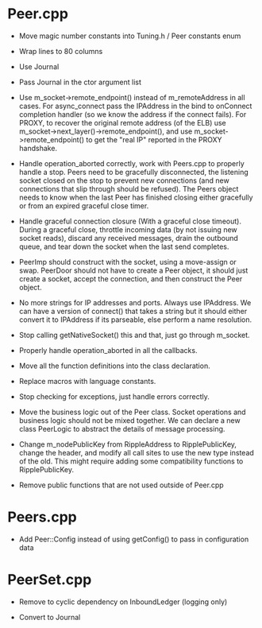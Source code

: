 # Peer.cpp

- Move magic number constants into Tuning.h / Peer constants enum 

- Wrap lines to 80 columns

- Use Journal

- Pass Journal in the ctor argument list

- Use m_socket->remote_endpoint() instead of m_remoteAddress in all cases.
  For async_connect pass the IPAddress in the bind to onConnect completion
  handler (so we know the address if the connect fails). For PROXY, to recover
  the original remote address (of the ELB) use m_socket->next_layer()->remote_endpoint(),
  and use m_socket->remote_endpoint() to get the "real IP" reported in the PROXY
  handshake.

- Handle operation_aborted correctly, work with Peers.cpp to properly handle
  a stop. Peers need to be gracefully disconnected, the listening socket closed
  on the stop to prevent new connections (and new connections that slip
  through should be refused). The Peers object needs to know when the last
  Peer has finished closing either gracefully or from an expired graceful
  close timer.

- Handle graceful connection closure (With a graceful close timeout). During
  a graceful close, throttle incoming data (by not issuing new socket reads),
  discard any received messages, drain the outbound queue, and tear down
  the socket when the last send completes.

- PeerImp should construct with the socket, using a move-assign or swap.
  PeerDoor should not have to create a Peer object, it should just create a
  socket, accept the connection, and then construct the Peer object.

- No more strings for IP addresses and ports. Always use IPAddress. We can
  have a version of connect() that takes a string but it should either convert
  it to IPAddress if its parseable, else perform a name resolution.

- Stop calling getNativeSocket() this and that, just go through m_socket.

- Properly handle operation_aborted in all the callbacks.

- Move all the function definitions into the class declaration.

- Replace macros with language constants.

- Stop checking for exceptions, just handle errors correctly.

- Move the business logic out of the Peer class. Socket operations and business
  logic should not be mixed together. We can declare a new class PeerLogic to
  abstract the details of message processing.

- Change m_nodePublicKey from RippleAddress to RipplePublicKey, change the
  header, and modify all call sites to use the new type instead of the old. This
  might require adding some compatibility functions to RipplePublicKey.

- Remove public functions that are not used outside of Peer.cpp

# Peers.cpp

- Add Peer::Config instead of using getConfig() to pass in configuration data

# PeerSet.cpp

- Remove to cyclic dependency on InboundLedger (logging only)

- Convert to Journal

